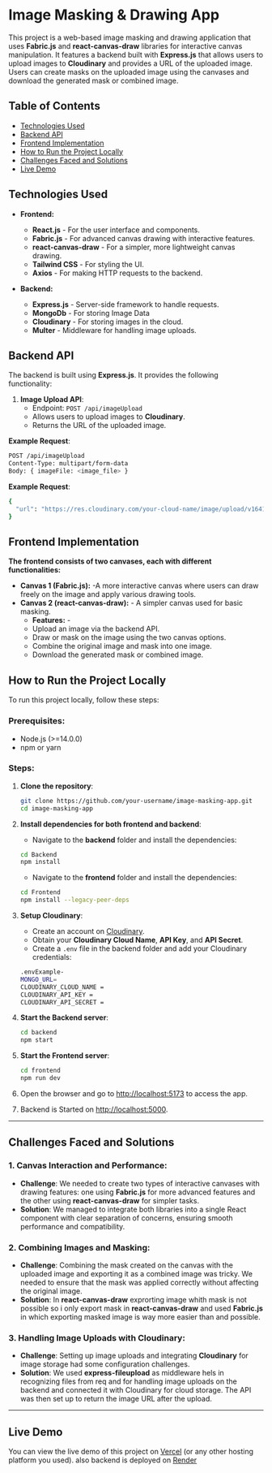 # Image Masking & Drawing App

This project is a web-based image masking and drawing application that uses **Fabric.js** and **react-canvas-draw** libraries for interactive canvas manipulation. It features a backend built with **Express.js** that allows users to upload images to **Cloudinary** and provides a URL of the uploaded image. Users can create masks on the uploaded image using the canvases and download the generated mask or combined image.

## Table of Contents

- [Technologies Used](#technologies-used)
- [Backend API](#backend-api)
- [Frontend Implementation](#frontend-implementation)
- [How to Run the Project Locally](#how-to-run-the-project-locally)
- [Challenges Faced and Solutions](#challenges-faced-and-solutions)
- [Live Demo](#live-demo)

## Technologies Used

- **Frontend:**
  - **React.js** - For the user interface and components.
  - **Fabric.js** - For advanced canvas drawing with interactive features.
  - **react-canvas-draw** - For a simpler, more lightweight canvas drawing.
  - **Tailwind CSS** - For styling the UI.
  - **Axios** - For making HTTP requests to the backend.

- **Backend:**
  - **Express.js** - Server-side framework to handle requests.
  - **MongoDb** - For storing Image Data
  - **Cloudinary** - For storing images in the cloud.
  - **Multer** - Middleware for handling image uploads.

## Backend API

The backend is built using **Express.js**. It provides the following functionality:

1. **Image Upload API**: 
   - Endpoint: `POST /api/imageUpload`
   - Allows users to upload images to **Cloudinary**.
   - Returns the URL of the uploaded image.

**Example Request**:
```bash
POST /api/imageUpload
Content-Type: multipart/form-data
Body: { imageFile: <image_file> }
```
**Example Request**:
```bash
{
  "url": "https://res.cloudinary.com/your-cloud-name/image/upload/v1641234567/image.png"
}
```

## Frontend Implementation
**The frontend consists of two canvases, each with different functionalities:**
- **Canvas 1 (Fabric.js):** -A more interactive canvas where users can draw freely on the image and apply various drawing tools.
- **Canvas 2 (react-canvas-draw):** - A simpler canvas used for basic masking.
  - **Features:** -
  - Upload an image via the backend API. 
  - Draw or mask on the image using the two canvas options. 
  - Combine the original image and mask into one image.
  - Download the generated mask or combined image.

## How to Run the Project Locally

To run this project locally, follow these steps:

### Prerequisites:
- Node.js (>=14.0.0)
- npm or yarn

### Steps:

1. **Clone the repository**:

    ```bash
    git clone https://github.com/your-username/image-masking-app.git
    cd image-masking-app
    ```

2. **Install dependencies for both frontend and backend**:

    - Navigate to the **backend** folder and install the dependencies:

    ```bash
    cd Backend
    npm install
    ```

    - Navigate to the **frontend** folder and install the dependencies:

    ```bash
    cd Frontend
    npm install --legacy-peer-deps
    ```

3. **Setup Cloudinary**:

    - Create an account on [Cloudinary](https://cloudinary.com/).
    - Obtain your **Cloudinary Cloud Name**, **API Key**, and **API Secret**.
    - Create a `.env` file in the backend folder and add your Cloudinary credentials:

    ```bash
    .envExample-
    MONGO_URL=
    CLOUDINARY_CLOUD_NAME = 
    CLOUDINARY_API_KEY = 
    CLOUDINARY_API_SECRET = 
    ```

4. **Start the Backend server**:

    ```bash
    cd backend
    npm start
    ```

5. **Start the Frontend server**:

    ```bash
    cd frontend
    npm run dev
    ```

6. Open the browser and go to [http://localhost:5173](http://localhost:5000) to access the app.
7. Backend is Started on [http://localhost:5000](http://localhost:5000).

---

## Challenges Faced and Solutions

### 1. Canvas Interaction and Performance:

- **Challenge**: We needed to create two types of interactive canvases with drawing features: one using **Fabric.js** for more advanced features and the other using **react-canvas-draw** for simpler tasks.
- **Solution**: We managed to integrate both libraries into a single React component with clear separation of concerns, ensuring smooth performance and compatibility.

### 2. Combining Images and Masking:

- **Challenge**: Combining the mask created on the canvas with the uploaded image and exporting it as a combined image was tricky. We needed to ensure that the mask was applied correctly without affecting the original image.
- **Solution**: In **react-canvas-draw** exprorting image whith mask is not possible so i only export mask in **react-canvas-draw**  and used **Fabric.js** in which exporting masked image is way more easier than and possible.

### 3. Handling Image Uploads with Cloudinary:

- **Challenge**: Setting up image uploads and integrating **Cloudinary** for image storage had some configuration challenges.
- **Solution**: We used **express-fileupload** as middleware hels in recognizing files from req and for handling image uploads on the backend and connected it with Cloudinary for cloud storage. The API was then set up to return the image URL after the upload.

---

## Live Demo

You can view the live demo of this project on [Vercel](https://image-inpainting-tool-chi.vercel.app/) (or any other hosting platform you used).
also backend is deployed on [Render](https://image-inpainting-tool.onrender.com)



